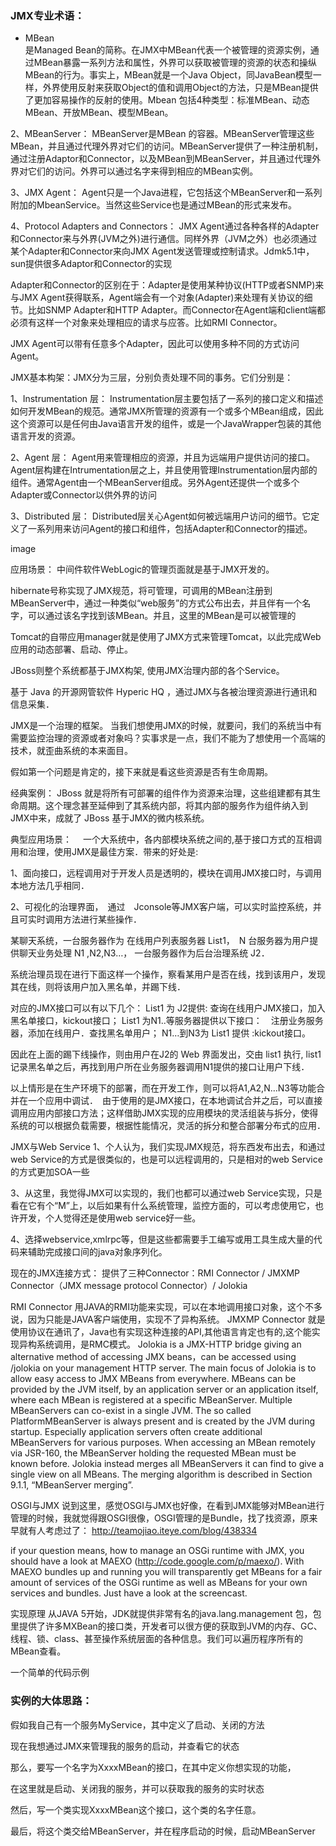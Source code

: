 


### JMX专业术语：

* MBean
<br>是Managed Bean的简称。在JMX中MBean代表一个被管理的资源实例，通过MBean暴露一系列方法和属性，外界可以获取被管理的资源的状态和操纵MBean的行为。事实上，MBean就是一个Java Object，同JavaBean模型一样，外界使用反射来获取Object的值和调用Object的方法，只是MBean提供了更加容易操作的反射的使用。Mbean 包括4种类型：标准MBean、动态MBean、开放MBean、模型MBean。

2、MBeanServer： MBeanServer是MBean 的容器。MBeanServer管理这些MBean，并且通过代理外界对它们的访问。MBeanServer提供了一种注册机制，通过注册Adaptor和Connector，以及MBean到MBeanServer，并且通过代理外界对它们的访问。外界可以通过名字来得到相应的MBean实例。

3、JMX Agent： Agent只是一个Java进程，它包括这个MBeanServer和一系列附加的MbeanService。当然这些Service也是通过MBean的形式来发布。

4、Protocol Adapters and Connectors： JMX Agent通过各种各样的Adapter和Connector来与外界(JVM之外)进行通信。同样外界（JVM之外）也必须通过某个Adapter和Connector来向JMX Agent发送管理或控制请求。Jdmk5.1中，sun提供很多Adaptor和Connector的实现

Adapter和Connector的区别在于：Adapter是使用某种协议(HTTP或者SNMP)来与JMX Agent获得联系，Agent端会有一个对象(Adapter)来处理有关协议的细节。比如SNMP Adapter和HTTP Adapter。而Connector在Agent端和client端都必须有这样一个对象来处理相应的请求与应答。比如RMI Connector。

JMX Agent可以带有任意多个Adapter，因此可以使用多种不同的方式访问Agent。

JMX基本构架：JMX分为三层，分别负责处理不同的事务。它们分别是：

1、Instrumentation 层： Instrumentation层主要包括了一系列的接口定义和描述如何开发MBean的规范。通常JMX所管理的资源有一个或多个MBean组成，因此这个资源可以是任何由Java语言开发的组件，或是一个JavaWrapper包装的其他语言开发的资源。

2、Agent 层： Agent用来管理相应的资源，并且为远端用户提供访问的接口。Agent层构建在Intrumentation层之上，并且使用管理Instrumentation层内部的组件。通常Agent由一个MBeanServer组成。另外Agent还提供一个或多个Adapter或Connector以供外界的访问

3、Distributed 层： Distributed层关心Agent如何被远端用户访问的细节。它定义了一系列用来访问Agent的接口和组件，包括Adapter和Connector的描述。

image

应用场景：
中间件软件WebLogic的管理页面就是基于JMX开发的。

hibernate号称实现了JMX规范，将可管理，可调用的MBean注册到MBeanServer中，通过一种类似“web服务”的方式公布出去，并且伴有一个名字，可以通过该名字找到该MBean。并且，这里的MBean是可以被管理的

Tomcat的自带应用manager就是使用了JMX方式来管理Tomcat，以此完成Web应用的动态部署、启动、停止。

JBoss则整个系统都基于JMX构架, 使用JMX治理内部的各个Service。

基于 Java 的开源网管软件 Hyperic HQ ，通过JMX与各被治理资源进行通讯和信息采集．

JMX是一个治理的框架。
当我们想使用JMX的时候，就要问，我们的系统当中有需要监控治理的资源或者对象吗？实事求是一点，我们不能为了想使用一个高端的技术，就歪曲系统的本来面目。

假如第一个问题是肯定的，接下来就是看这些资源是否有生命周期。

经典案例： JBoss 就是将所有可部署的组件作为资源来治理，这些组建都有其生命周期。这个理念甚至延伸到了其系统内部，将其内部的服务作为组件纳入到 JMX中来，成就了 JBoss 基于JMX的微内核系统。

典型应用场景：　
一个大系统中，各内部模块系统之间的,基于接口方式的互相调用和治理，使用JMX是最佳方案．带来的好处是:

1、面向接口，远程调用对于开发人员是透明的，模块在调用JMX接口时，与调用本地方法几乎相同．

2、可视化的治理界面，　通过　Jconsole等JMX客户端，可以实时监控系统，并且可实时调用方法进行某些操作．

某聊天系统，一台服务器作为 在线用户列表服务器 List1，　N 台服务器为用户提供聊天业务处理 N1 ,N2,N3…， 一台服务器作为后台治理系统 J2．　

系统治理员现在进行下面这样一个操作，察看某用户是否在线，找到该用户，发现其在线，则将该用户加入黑名单，并踢下线．

对应的JMX接口可以有以下几个： List1 为 J2提供: 查询在线用户JMX接口，加入黑名单接口，kickout接口； List1 为N1..等服务器提供以下接口：　注册业务服务器，添加在线用户．查找黑名单用户； N1…到N3为 List1 提供 :kickout接口。

因此在上面的踢下线操作，则由用户在J2的 Web 界面发出，交由 list1 执行, list1 记录黑名单之后，再找到用户所在业务服务器调用N1提供的接口让用户下线．

以上情形是在生产环境下的部署，而在开发工作，则可以将A1,A2,N…N3等功能合并在一个应用中调试．　由于使用的是JMX接口，在本地调试合并之后，可以直接调用应用内部接口方法；这样借助JMX实现的应用模块的灵活组装与拆分，使得系统的可以根据负载需要，根据性能情况，灵活的拆分和整合部署分布式的应用．

JMX与Web Service
1、个人认为，我们实现JMX规范，将东西发布出去，和通过web Service的方式是很类似的，也是可以远程调用的，只是相对的web Service的方式更加SOA一些

3、从这里，我觉得JMX可以实现的，我们也都可以通过web Service实现，只是看在它有个“M”上，以后如果有什么系统管理，监控方面的，可以考虑使用它，也许开发，个人觉得还是使用web service好一些。

4、选择webservice,xmlrpc等，但是这些都需要手工编写或用工具生成大量的代码来辅助完成接口间的java对象序列化。

现在的JMX连接方式：
提供了三种Connector：RMI Connector / JMXMP Connector（JMX message protocol Connector）/ Jolokia

RMI Connector 用JAVA的RMI功能来实现，可以在本地调用接口对象，这个不多说，因为只能是JAVA客户端使用，实现不了异构系统。
JMXMP Connector 就是使用协议在通讯了，Java也有实现这种连接的API,其他语言肯定也有的,这个能实现异构系统调用，是RMC模式。
Jolokia is a JMX-HTTP bridge giving an alternative method of accessing JMX beans，can be accessed using /jolokia on your management HTTP server.
The main focus of Jolokia is to allow easy access to JMX MBeans from everywhere. MBeans can be provided by the JVM itself, by an application server or an application itself, where each MBean is registered at a specific MBeanServer. Multiple MBeanServers can co-exist in a single JVM. The so called PlatformMBeanServer is always present and is created by the JVM during startup. Especially application servers often create additional MBeanServers for various purposes. When accessing an MBean remotely via JSR-160, the MBeanServer holding the requested MBean must be known before. Jolokia instead merges all MBeanServers it can find to give a single view on all MBeans. The merging algorithm is described in Section 9.1.1, “MBeanServer merging”.

OSGI与JMX
说到这里，感觉OSGI与JMX也好像，在看到JMX能够对MBean进行管理的时候，我就觉得跟OSGI很像，OSGI管理的是Bundle，找了找资源，原来早就有人考虑过了： http://teamojiao.iteye.com/blog/438334

if your question means, how to manage an OSGi runtime with JMX, you should have a look at MAEXO (http://code.google.com/p/maexo/). With MAEXO bundles up and running you will transparently get MBeans for a fair amount of services of the OSGi runtime as well as MBeans for your own services and bundles. Just have a look at the screencast.

实现原理
从JAVA 5开始，JDK就提供非常有名的java.lang.management 包，包里提供了许多MXBean的接口类，开发者可以很方便的获取到JVM的内存、GC、线程、锁、class、甚至操作系统层面的各种信息。我们可以遍历程序所有的MBean查看。

一个简单的代码示例

### 实例的大体思路：

假如我自己有一个服务MyService，其中定义了启动、关闭的方法

现在我想通过JMX来管理我的服务的启动，并查看它的状态

那么，要写一个名字为XxxxMBean的接口，在其中定义你想实现的功能，

在这里就是启动、关闭我的服务，并可以获取我的服务的实时状态

然后，写一个类实现XxxxMBean这个接口，这个类的名字任意。

最后，将这个类交给MBeanServer，并在程序启动的时候，启动MBeanServer